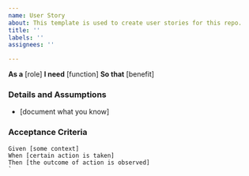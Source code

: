```yaml
---
name: User Story
about: This template is used to create user stories for this repo.
title: ''
labels: ''
assignees: ''

---
```


**As a** [role]
**I need** [function]
**So that** [benefit]
### Details and Assumptions
* [document what you know]

### Acceptance Criteria

```gherkin
Given [some context]
When [certain action is taken]
Then [the outcome of action is observed]
`
